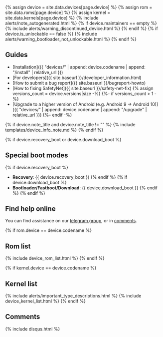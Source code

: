 {% assign device = site.data.devices[page.device] %}
{% assign rom = site.data.roms[page.device] %}
{% assign kernel = site.data.kernels[page.device] %}
{% include alerts/note_autogenerated.html %}
{% if device.maintainers == empty %}
{% include alerts/warning_discontinued_device.html %}
{% endif %}
{% if device.is_unlockable == false %}
{% include alerts/warning_bootloader_not_unlockable.html %}
{% endif %}

## Guides

- [Installation]({{ "devices/" | append: device.codename | append: "/install" | relative_url }})
- [For developers]({{ site.baseurl }}/developer_information.html)
- [How to submit a bug report]({{ site.baseurl }}/bugreport-howto)
- [How to fixing SafetyNet]({{ site.baseurl }}/safety-net-fix)
{% assign versions_count = device.versions|size -%}
{%- if versions_count > 1 -%}
- [Upgrade to a higher version of Android (e.g. Android 9 -> Android 10)]({{ "devices/" | append: device.codename | append: "/upgrade" | relative_url }})
{%- endif -%}

{% if device.note_title and device.note_title != "" %}
{% include templates/device_info_note.md %}
{% endif %}

{% if device.recovery_boot or device.download_boot %}
## Special boot modes

{% if device.recovery_boot %}
* **Recovery**: {{ device.recovery_boot }}
{% endif %}
{% if device.download_boot %}
* **Bootloader/Fastboot/Download**: {{ device.download_boot }}
{% endif %}
{% endif %}

## Find help online

You can find assistance on our [telegram group](https://t.me/craft_rom), or in [comments](#comments).

{% if rom.device == device.codename %}
## Rom list

{% include device_rom_list.html %}
{% endif %}

{% if kernel.device == device.codename %}
## Kernel list
{% include alerts/important_type_descriptions.html %}
{% include device_kernel_list.html %}
{% endif %}
## Comments

{% include disqus.html %}
